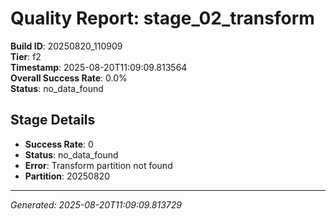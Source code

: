 # Quality Report: stage_02_transform

**Build ID**: 20250820_110909  
**Tier**: f2  
**Timestamp**: 2025-08-20T11:09:09.813564  
**Overall Success Rate**: 0.0%  
**Status**: no_data_found

## Stage Details

- **Success Rate**: 0
- **Status**: no_data_found
- **Error**: Transform partition not found
- **Partition**: 20250820

---
*Generated: 2025-08-20T11:09:09.813729*
